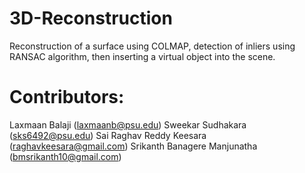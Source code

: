 # 3D-Reconstruction
Reconstruction of a surface using COLMAP, detection of inliers using RANSAC algorithm, then inserting a virtual object into the scene.

# Contributors:
Laxmaan Balaji (laxmaanb@psu.edu)
Sweekar Sudhakara (sks6492@psu.edu)
Sai Raghav Reddy Keesara (raghavkeesara@gmail.com)
Srikanth Banagere Manjunatha (bmsrikanth10@gmail.com)
